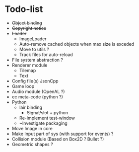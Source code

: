 # Todo-list

- ~~Object binding~~
- ~~Copyright notice~~
- ~~Loader~~
  - ImageLoader
  - Auto-remove cached objects when max size is exceded
  - Move to utils ?
  - Track files for auto-reload
- File system abstraction ?
- Renderer module
  - Tilemap
  - Text
- Config file(s) JsonCpp
- Game loop
- Audio module (OpenAL ?)
- ec meta-code (python ?)
- Python
  - lair binding
    - ~~Signal/slot~~ + python
  - Re-implement test-window
  - ~Investigate packaging
- Move Image in core
- Make Input part of sys (with support for events) ?
- Collision module (Based on Box2D ? Bullet ?)
- Geometric shapes ?
